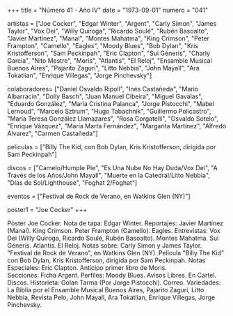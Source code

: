 +++
title = "Número 41 - Año IV"
date = "1973-09-01"
numero = "041"

artistas = ["Joe Cocker", "Edgar Winter", "Argent", "Carly Simon", "James Taylor", "Vox Dei", "Willy Quiroga", "Ricardo Soulé", "Rubén Basoalto", "Javier Martínez", "Manal", "Montes Mahatma", "King Crimson", "Peter Frampton", "Camello", "Eagles", "Moody Blues", "Bob Dylan", "Kris Kristofferson", "Sam Peckinpah", "Eric Clapton", "Sui Géneris", "Charly García", "Nito Mestre", "Moris", "Atlantis", "El Reloj", "Ensamble Musical Buenos Aires", "Pajarito Zaguri", "Litto Nebbia", "John Mayall", "Ara Tokatlian", "Enrique Villegas", "Jorge Pinchevsky"]
 
colaboradores= ["Daniel Osvaldo Ripoll", "Inés Castañeda", "Mario Albarracín", "Dolly Basch", "Juan Manuel Cibeira", "Miguel Gavalas", "Eduardo González", "María Cristina Palanca", "Jorge Pistocchi", "Mabel Lernoud", "Marcelo Sztrum", "Hugo Tabachnik", "Guillermo Policastro", "María Teresa González Llamazares", "Rosa Corgatelli", "Osvaldo Sotelo", "Enrique Vázquez", "María Marta Fernández", "Margarita Martínez", "Alfredo Álvarez", "Carmen Castañeda"]

peliculas = ["Billy The Kid, con Bob Dylan, Kris Kristofferson, dirigida por Sam Peckinpah"]

discos = ["Camelo/Humple Pie", "Es Una Nube No Hay Duda/Vox Dei", "A Través de los Años/John Mayall", "Muerte en la Catedral/Litto Nebbia", "Días de Sol/Lighthouse", "Foghat 2/Foghat"]

eventos = ["Festival de Rock de Verano, en Watkins Glen (NY)"]

poster1 = "Joe Cocker"
+++

Póster Joe Cocker. 
Nota de tapa: 
Edgar Winter. 
Reportajes:
Javier Martínez (Manal). King Crimson. Peter Frampton (Camello). Eagles. 
Entrevistas:
Vox Dei (Willy Quiroga, Ricardo Soulé, Rubén Basoalto). Montes Mahatma. Sui Géneris. Atlantis. El Reloj.
Notas sobre:
Carly Simon y James Taylor. 
"Festival de Rock de Verano", en Watkins Glen (NY). 
Película "Billy The Kid" con Bob Dylan, Kris Kristofferson, dirigida por Sam Peckinpah. Notas Especiales: Eric Clapton.
Anticipo primer libro de Moris.  
Secciones:
Ficha Argent. 
Perfiles: Moody Blues. 
Avisos Libres. En Cartel. Discos. Historieta: Golan Tarma (Por Jorge Pistocchi). Correo. Variedades: La Biblia por el Ensamble Musical Buenos Aires, Pajarito Zaguri, Litto Nebbia, Revista Pelo, John Mayall, Ara Tokatlian, Enrique Villegas, Jorge Pinchevsky.
